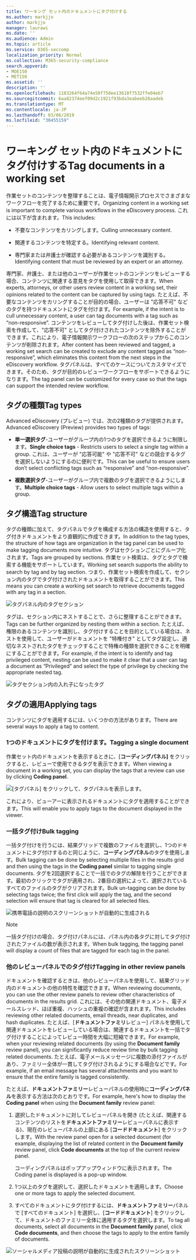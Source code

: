 ```yaml
---
title: ワーキング セット内のドキュメントにタグ付けする
ms.author: markjjo
author: markjjo
manager: laurawi
ms.date: ''
ms.audience: Admin
ms.topic: article
ms.service: O365-seccomp
localization_priority: Normal
ms.collection: M365-security-compliance
search.appverid:
- MOE150
- MET150
ms.assetid: ''
description: ''
ms.openlocfilehash: 1183264f64a74e50f750ee13618f7532ffe04eb7
ms.sourcegitcommit: 6aa82374eef09d2c1921f93bda3eabeeb28aadeb
ms.translationtype: MT
ms.contentlocale: ja-JP
ms.lasthandoff: 03/06/2019
ms.locfileid: "30455159"
---
```

# <a name="tag-documents-in-a-working-set"></a><span data-ttu-id="cd02d-102">ワーキング セット内のドキュメントにタグ付けする</span><span class="sxs-lookup"><span data-stu-id="cd02d-102">Tag documents in a working set</span></span>

<span data-ttu-id="cd02d-103">作業セットのコンテンツを整理することは、電子情報開示プロセスでさまざまなワークフローを完了するために重要です。</span><span class="sxs-lookup"><span data-stu-id="cd02d-103">Organizing content in a working set is important to complete various workflows in the eDiscovery process.</span></span> <span data-ttu-id="cd02d-104">これには以下が含まれます。</span><span class="sxs-lookup"><span data-stu-id="cd02d-104">This includes:</span></span>

-  <span data-ttu-id="cd02d-105">不要なコンテンツをカリングします。</span><span class="sxs-lookup"><span data-stu-id="cd02d-105">Culling unnecessary content.</span></span>

- <span data-ttu-id="cd02d-106">関連するコンテンツを特定する。</span><span class="sxs-lookup"><span data-stu-id="cd02d-106">Identifying relevant content.</span></span>
 
-  <span data-ttu-id="cd02d-107">専門家または弁護士が確認する必要があるコンテンツを識別する。</span><span class="sxs-lookup"><span data-stu-id="cd02d-107">Identifying content that must be reviewed by an expert or an attorney.</span></span>

<span data-ttu-id="cd02d-108">専門家、弁護士、または他のユーザーが作業セットのコンテンツをレビューする場合、コンテンツに関連する意見をタグを使用して取得できます。</span><span class="sxs-lookup"><span data-stu-id="cd02d-108">When experts, attorneys, or other users review content in a working set, their opinions related to the content can be captured by using tags.</span></span> <span data-ttu-id="cd02d-109">たとえば、不要なコンテンツをカリングすることが目的の場合、ユーザーは "応答不可" などのタグを持つドキュメントにタグを付けます。</span><span class="sxs-lookup"><span data-stu-id="cd02d-109">For example, if the intent is to cull unnecessary content, a user can tag documents with a tag such as “non-responsive”.</span></span> <span data-ttu-id="cd02d-110">コンテンツをレビューしてタグ付けした後は、作業セット検索を作成して、"応答不可" としてタグ付けされたコンテンツを除外することができます。これにより、電子情報開示ワークフローの次のステップからこのコンテンツが削除されます。</span><span class="sxs-lookup"><span data-stu-id="cd02d-110">After content has been reviewed and tagged, a working set search can be created to exclude any content tagged as “non-responsive”, which eliminates this content from the next steps in the eDiscovery workflow.</span></span> <span data-ttu-id="cd02d-111">タグパネルは、すべてのケースについてカスタマイズできます。そのため、タグが目的のレビューワークフローをサポートできるようになります。</span><span class="sxs-lookup"><span data-stu-id="cd02d-111">The tag panel can be customized for every case so that the tags can support the intended review workflow.</span></span>

## <a name="tag-types"></a><span data-ttu-id="cd02d-112">タグの種類</span><span class="sxs-lookup"><span data-stu-id="cd02d-112">Tag types</span></span>

<span data-ttu-id="cd02d-113">Advanced eDiscovery (プレビュー) では、次の2種類のタグが提供されます。</span><span class="sxs-lookup"><span data-stu-id="cd02d-113">Advanced eDiscovery (Preview) provides two types of tags:</span></span>

- <span data-ttu-id="cd02d-114">**単一選択タグ**-ユーザーがグループ内の1つのタグを選択できるように制限します。</span><span class="sxs-lookup"><span data-stu-id="cd02d-114">**Single choice tags** - Restricts users to select a single tag within a group.</span></span> <span data-ttu-id="cd02d-115">これは、ユーザーが "応答可能" や "応答不可" などの競合するタグを選択しないようにするのに便利です。</span><span class="sxs-lookup"><span data-stu-id="cd02d-115">This can be useful to ensure users don’t select conflicting tags such as “responsive” and “non-responsive”.</span></span> 

- <span data-ttu-id="cd02d-116">**複数選択タグ**-ユーザーがグループ内で複数のタグを選択できるようにします。</span><span class="sxs-lookup"><span data-stu-id="cd02d-116">**Multiple choice tags** - Allow users to select multiple tags within a group.</span></span>

## <a name="tag-structure"></a><span data-ttu-id="cd02d-117">タグ構造</span><span class="sxs-lookup"><span data-stu-id="cd02d-117">Tag structure</span></span>

<span data-ttu-id="cd02d-118">タグの種類に加えて、タグパネルでタグを構成する方法の構造を使用すると、タグ付きドキュメントをより直観的に作成できます。</span><span class="sxs-lookup"><span data-stu-id="cd02d-118">In addition to the tag types, the structure of how tags are organization in the tag panel can be used to make tagging documents more intuitive.</span></span> <span data-ttu-id="cd02d-119">タグはセクションごとにグループ化されます。</span><span class="sxs-lookup"><span data-stu-id="cd02d-119">Tags are grouped by sections.</span></span> <span data-ttu-id="cd02d-120">作業セット検索は、タグとタグで検索する機能をサポートしています。</span><span class="sxs-lookup"><span data-stu-id="cd02d-120">Working set search supports the ability to search by tag and by tag section.</span></span> <span data-ttu-id="cd02d-121">つまり、作業セット検索を作成して、セクション内のタグでタグ付けされたドキュメントを取得することができます。</span><span class="sxs-lookup"><span data-stu-id="cd02d-121">This means you can create a working set search to retrieve documents tagged with any tag in a section.</span></span>

![タグパネル内のタグセクション](../media/Tagtypes.png)

<span data-ttu-id="cd02d-123">タグは、セクション内にネストすることで、さらに整理することができます。</span><span class="sxs-lookup"><span data-stu-id="cd02d-123">Tags can be further organized by nesting them within a section.</span></span> <span data-ttu-id="cd02d-124">たとえば、権限のあるコンテンツを識別し、タグ付けすることを目的としている場合は、ネストを使用して、ユーザーがドキュメントを "特権付き" としてタグ設定し、適切なネストされたタグをチェックすることで特権の種類を選択できることを明確にすることができます。</span><span class="sxs-lookup"><span data-stu-id="cd02d-124">For example, if the intent is to identify and tag privileged content, nesting can be used to make it clear that a user can tag a document as “Privileged” and select the type of privilege by checking the appropriate nested tag.</span></span>

![タグセクション内の入れ子になったタグ](../media/Nestingtags.png)

## <a name="applying-tags"></a><span data-ttu-id="cd02d-126">タグの適用</span><span class="sxs-lookup"><span data-stu-id="cd02d-126">Applying tags</span></span>

<span data-ttu-id="cd02d-127">コンテンツにタグを適用するには、いくつかの方法があります。</span><span class="sxs-lookup"><span data-stu-id="cd02d-127">There are several ways to apply a tag to content.</span></span>

### <a name="tagging-a-single-document"></a><span data-ttu-id="cd02d-128">1つのドキュメントにタグを付けます。</span><span class="sxs-lookup"><span data-stu-id="cd02d-128">Tagging a single document</span></span>

<span data-ttu-id="cd02d-129">作業セット内のドキュメントを表示するときに、[**コーディングパネル]** をクリックすると、レビューで使用できるタグを表示できます。</span><span class="sxs-lookup"><span data-stu-id="cd02d-129">When viewing a document in a working set, you can display the tags that a review can use by clicking **Coding panel**.</span></span>

![[タグパネル] をクリックして、タグパネルを表示します。](../media/Singledoctag.png)

<span data-ttu-id="cd02d-131">これにより、ビューアーに表示されるドキュメントにタグを適用することができます。</span><span class="sxs-lookup"><span data-stu-id="cd02d-131">This will enable you to apply tags to the document displayed in the viewer.</span></span>

### <a name="bulk-tagging"></a><span data-ttu-id="cd02d-132">一括タグ付け</span><span class="sxs-lookup"><span data-stu-id="cd02d-132">Bulk tagging</span></span>

<span data-ttu-id="cd02d-133">一括タグ付けを行うには、結果グリッドで複数のファイルを選択し、1つのドキュメントにタグ付けするのと同じように、**コーディングパネル**のタグを使用します。</span><span class="sxs-lookup"><span data-stu-id="cd02d-133">Bulk tagging can be done by selecting multiple files in the results grid and then using the tags in the **Coding panel** similar to tagging single documents.</span></span> <span data-ttu-id="cd02d-134">タグを2回選択することで一括でのタグの解除を行うことができます。最初のクリックでタグが適用され、2番目の選択によって、選択されているすべてのファイルのタグがクリアされます。</span><span class="sxs-lookup"><span data-stu-id="cd02d-134">Bulk un-tagging can be done by selecting tags twice; the first click will apply the tag, and the second selection will ensure that tag is cleared for all selected files.</span></span>

![携帯電話の説明のスクリーンショットが自動的に生成される](../media/Bulktag.png)

> [!NOTE]
> <span data-ttu-id="cd02d-136">一括タグ付けの場合、タグ付けパネルには、パネル内の各タグに対してタグ付けされたファイルの数が表示されます。</span><span class="sxs-lookup"><span data-stu-id="cd02d-136">When bulk tagging, the tagging panel will display a count of files that are tagged for each tag in the panel.</span></span>

### <a name="tagging-in-other-review-panels"></a><span data-ttu-id="cd02d-137">他のレビューパネルでのタグ付け</span><span class="sxs-lookup"><span data-stu-id="cd02d-137">Tagging in other review panels</span></span>

<span data-ttu-id="cd02d-138">ドキュメントを確認するときは、他のレビューパネルを使用して、結果グリッド内のドキュメントの他の特性を確認できます。</span><span class="sxs-lookup"><span data-stu-id="cd02d-138">When reviewing documents, you can use the other review panels to review other characteristics of documents in the results grid.</span></span> <span data-ttu-id="cd02d-139">これには、その他の関連ドキュメント、電子メールスレッド、ほぼ重複、ハッシュの重複の確認が含まれます。</span><span class="sxs-lookup"><span data-stu-id="cd02d-139">This includes reviewing other related documents, email threads, near duplicates, and hash duplicates.</span></span> <span data-ttu-id="cd02d-140">たとえば、[**ドキュメントファミリ**レビュー] パネルを使用して関連ドキュメントをレビューしている場合は、関連するドキュメントを一括でタグ付けすることによってレビュー時間を大幅に短縮できます。</span><span class="sxs-lookup"><span data-stu-id="cd02d-140">For example, when your reviewing related documents (by using the **Document family** review panel), you can significantly reduce review time by bulk tagging related documents.</span></span> <span data-ttu-id="cd02d-141">たとえば、電子メールメッセージに複数の添付ファイルがあり、ファミリー全体が一貫してタグ付けされるようにする場合などです。</span><span class="sxs-lookup"><span data-stu-id="cd02d-141">For example, if an email message has several attachments and you want to ensure that the entire family is tagged consistently.</span></span>

<span data-ttu-id="cd02d-142">たとえば、**ドキュメントファミリー**レビューパネルの使用時に**コーディングパネル**を表示する方法は次のとおりです。</span><span class="sxs-lookup"><span data-stu-id="cd02d-142">For example, here's how to display the **Coding panel** when using the **Document family** review panel:</span></span>

1. <span data-ttu-id="cd02d-143">選択したドキュメントに対してレビューパネルを開き (たとえば、関連するコンテンツのリストを**ドキュメントファミリー**レビューパネルに表示する)、現在のレビューパネルの上部にある [**コードドキュメント**] をクリックします。</span><span class="sxs-lookup"><span data-stu-id="cd02d-143">With the review panel open for a selected document (for example, displaying the list of related content in the **Document family** review panel, click **Code documents** at the top of the current review panel.</span></span>

   <span data-ttu-id="cd02d-144">コーディングパネルはポップアップウィンドウに表示されます。</span><span class="sxs-lookup"><span data-stu-id="cd02d-144">The Coding panel is displayed is a pop-up window.</span></span>

2. <span data-ttu-id="cd02d-145">1つ以上のタグを選択して、選択したドキュメントを適用します。</span><span class="sxs-lookup"><span data-stu-id="cd02d-145">Choose one or more tags to apply the selected document.</span></span> 

3. <span data-ttu-id="cd02d-146">すべてのドキュメントにタグ付けするには、**ドキュメントファミリー**パネルで [すべてのドキュメント] を選択し、[**コードドキュメント**] をクリックして、ドキュメントのファミリー全体に適用するタグを選択します。</span><span class="sxs-lookup"><span data-stu-id="cd02d-146">To tag all documents, select all documents in the **Document family** panel, click **Code documents**, and then choose the tags to apply to the entire family of documents.</span></span>

![ソーシャルメディア投稿の説明が自動的に生成されたスクリーンショット](../media/Relatedtag.png)
